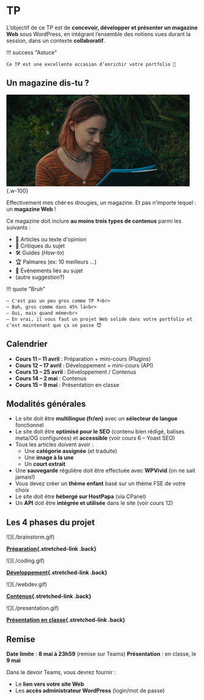 # TP

L’objectif de ce TP est de **concevoir, développer et présenter un magazine Web** sous WordPress, en intégrant l’ensemble des notions vues durant la session, dans un contexte  **collaboratif**.

!!! success "Astuce"

    Ce TP est une excellente occasion d’enrichir votre portfolio 🎨

## Un magazine dis-tu ?

![](./reading.gif){.w-100}

Effectivement mes chèr·es drougies, un magazine. Et pas n’importe lequel : un **magazine Web** !

Ce magazine doit inclure **au moins trois types de contenus** parmi les suivants :

- 📝 Articles ou texte d'opinion
- 🌟 Critiques du sujet
- 🛠️ Guides (_How-to_)
- 🏆 Palmares (ex: 10 meilleurs ...)
- 📅 Événements liés au sujet
- (autre suggestion?)

!!! quote "Bruh"

    — C'est pas un peu gros comme TP ‽<br>
    — Bah, gros comme dans 45% là<br>
    — Oui, mais quand même<br>
    — En vrai, il vous faut un projet Web solide dans votre portfolio et c’est maintenant que ça se passe 😈

## Calendrier

- **Cours 11 – 11 avril** : Préparation + mini-cours (Plugins)
- **Cours 12 – 17 avril** : Développement + mini-cours (API)
- **Cours 13 – 25 avril** : Développement / Contenus
- **Cours 14 – 2 mai** : Contenus
- **Cours 15 – 9 mai** : Présentation en classe

## Modalités générales

- Le site doit être **multilingue (fr/en)** avec un **sélecteur de langue** fonctionnel
- Le site doit être **optimisé pour le SEO** (contenu bien rédigé, balises meta/OG configurées) et **accessible** (voir cours 6 – Yoast SEO)
- Tous les articles doivent avoir :
  - Une **catégorie assignée** (et traduite)
  - Une **image à la une**
  - Un **court extrait**
- Une **sauvegarde** régulière doit être effectuée avec **WPVivid** (on ne sait jamais!)
- Vous devez créer un **thème enfant** basé sur un thème FSE de votre choix
- Le site doit être **hébergé sur HostPapa** (via CPanel)
- Un **API** doit être **intégrée et utilisée** dans le site (voir cours 12)

## Les 4 phases du projet

<div class="grid grid-1-2" markdown>
  ![](./brainstorm.gif)

  **[Préparation](./step1.md){.stretched-link .back}**
</div>

<div class="grid grid-1-2" markdown>
  ![](./coding.gif)

  **[Développement](./step2.md){.stretched-link .back}**
</div>

<div class="grid grid-1-2" markdown>
  ![](./webdev.gif)

  **[Contenus](./step3.md){.stretched-link .back}**
</div>

<div class="grid grid-1-2" markdown>
  ![](./presentation.gif)

  **[Présentation en classe](./step3.md){.stretched-link .back}**
</div>

## Remise

**Date limite** : **8 mai à 23h59** (remise sur Teams)
**Présentation** : en classe, le **9 mai**

Dans le devoir Teams, vous devrez fournir :

- Le **lien vers votre site Web**
- Les **accès administrateur WordPress** (login/mot de passe)
